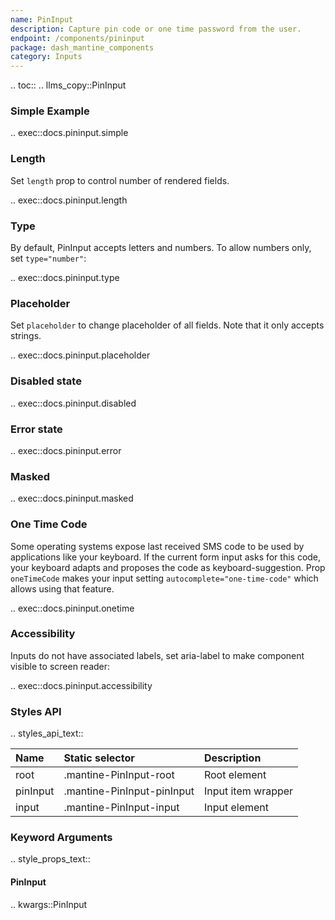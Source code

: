 ```yaml
---
name: PinInput
description: Capture pin code or one time password from the user.
endpoint: /components/pininput
package: dash_mantine_components
category: Inputs
---
```


.. toc::
.. llms_copy::PinInput

### Simple Example

.. exec::docs.pininput.simple

### Length

Set `length` prop to control number of rendered fields.

.. exec::docs.pininput.length

### Type

By default, PinInput accepts letters and numbers. To allow numbers only, set `type="number"`:

.. exec::docs.pininput.type

### Placeholder
Set `placeholder` to change placeholder of all fields. Note that it only accepts strings.

.. exec::docs.pininput.placeholder

### Disabled state

.. exec::docs.pininput.disabled

### Error state

.. exec::docs.pininput.error

### Masked

.. exec::docs.pininput.masked

### One Time Code

Some operating systems expose last received SMS code to be used by applications like your keyboard.
If the current form input asks for this code, your keyboard adapts and proposes the code as keyboard-suggestion.
Prop `oneTimeCode` makes your input setting `autocomplete="one-time-code"` which allows using that feature.

.. exec::docs.pininput.onetime

### Accessibility

Inputs do not have associated labels, set aria-label to make component visible to screen reader:

.. exec::docs.pininput.accessibility

### Styles API

.. styles_api_text::

| Name     | Static selector            | Description        |
|:---------|:---------------------------|:-------------------|
| root     | .mantine-PinInput-root     | Root element       |
| pinInput | .mantine-PinInput-pinInput | Input item wrapper |
| input    | .mantine-PinInput-input    | Input element      |


### Keyword Arguments
.. style_props_text::

#### PinInput

.. kwargs::PinInput
